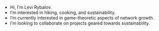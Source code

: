 - Hi, I’m Levi Rybalov.
- I’m interested in hiking, cooking, and sustainability.
- I’m currently interested in game-theoretic aspects of network growth.
- I’m looking to collaborate on projects geared towards sustainability.
<!---
- How to reach me: scream into the void (for now - I will update this at some point).
--->

<!---
levirybalov/levirybalov is a ✨ special ✨ repository because its `README.md` (this file) appears on your GitHub profile.
You can click the Preview link to take a look at your changes.
--->

